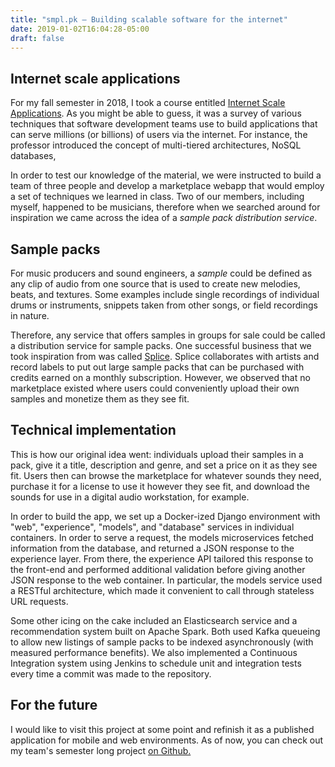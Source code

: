 ```yaml
---
title: "smpl.pk — Building scalable software for the internet"
date: 2019-01-02T16:04:28-05:00
draft: false
---
```

## Internet scale applications
For my fall semester in 2018, I took a course entitled <a href="https://github.com/thomaspinckney3/cs4501/">Internet Scale Applications</a>. As you might be able to guess, it was a survey of various techniques that software development teams use to build applications that can serve millions (or billions) of users via the internet. For instance, the professor introduced the concept of multi-tiered architectures, NoSQL databases,

In order to test our knowledge of the material, we were instructed to build a team of three people and develop a marketplace webapp that would employ a set of techniques we learned in class. Two of our members, including myself, happened to be musicians, therefore when we searched around for inspiration we came across the idea of a _sample pack distribution service_.

## Sample packs
For music producers and sound engineers, a _sample_ could be defined as any clip of audio from one source that is used to create new melodies, beats, and textures. Some examples include single recordings of individual drums or instruments, snippets taken from other songs, or field recordings in nature.

Therefore, any service that offers samples in groups for sale could be called a distribution service for sample packs. One successful business that we took inspiration from was called <a href="https://splice.com">Splice</a>. Splice collaborates with artists and record labels to put out large sample packs that can be purchased with credits earned on a monthly subscription. However, we observed that no marketplace existed where users could conveniently upload their own samples and monetize them as they see fit.

## Technical implementation
This is how our original idea went: individuals upload their samples in a pack, give it a title, description and genre, and set a price on it as they see fit. Users then can browse the marketplace for whatever sounds they need, purchase it for a license to use it however they see fit, and download the sounds for use in a digital audio workstation, for example.

In order to build the app, we set up a Docker-ized Django environment with "web", "experience", "models", and "database" services in individual containers. In order to serve a request, the models microservices fetched information from the database, and returned a JSON response to the experience layer. From there, the experience API tailored this response to the front-end and performed additional validation before giving another JSON response to the web container. In particular, the models service used a RESTful architecture, which made it convenient to call through stateless URL requests.

Some other icing on the cake included an Elasticsearch service and a recommendation system built on Apache Spark. Both used Kafka queueing to allow new listings of sample packs to be indexed asynchronously (with measured performance benefits). We also implemented a Continuous Integration system using Jenkins to schedule unit and integration tests every time a commit was made to the repository.

## For the future
I would like to visit this project at some point and refinish it as a published application for mobile and web environments. As of now, you can check out my team's semester long project <a href="https://github.com/daedrika/smpl-pk/">on Github.</a>
